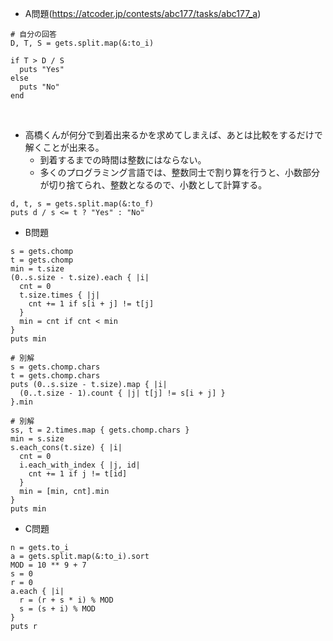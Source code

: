 - A問題(https://atcoder.jp/contests/abc177/tasks/abc177_a)

```
# 自分の回答
D, T, S = gets.split.map(&:to_i)

if T > D / S
  puts "Yes"
else
  puts "No"
end
```

<br>

- 高橋くんが何分で到着出来るかを求めてしまえば、あとは比較をするだけで解くことが出来る。
  - 到着するまでの時間は整数にはならない。
  - 多くのプログラミング言語では、整数同士で割り算を行うと、小数部分が切り捨てられ、整数となるので、小数として計算する。
  
```
d, t, s = gets.split.map(&:to_f)
puts d / s <= t ? "Yes" : "No"
```

- B問題
```
s = gets.chomp
t = gets.chomp
min = t.size
(0..s.size - t.size).each { |i|
  cnt = 0
  t.size.times { |j|
    cnt += 1 if s[i + j] != t[j]
  }
  min = cnt if cnt < min
}
puts min

# 別解
s = gets.chomp.chars
t = gets.chomp.chars
puts (0..s.size - t.size).map { |i|
  (0..t.size - 1).count { |j| t[j] != s[i + j] }
}.min

# 別解
ss, t = 2.times.map { gets.chomp.chars }
min = s.size
s.each_cons(t.size) { |i|
  cnt = 0
  i.each_with_index { |j, id|
    cnt += 1 if j != t[id]
  }
  min = [min, cnt].min
}
puts min
```

- C問題
```
n = gets.to_i
a = gets.split.map(&:to_i).sort
MOD = 10 ** 9 + 7
s = 0
r = 0
a.each { |i|
  r = (r + s * i) % MOD
  s = (s + i) % MOD
}
puts r
```
